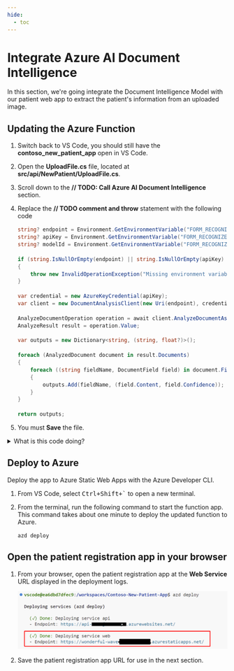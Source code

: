 ```yaml
---
hide:
  - toc
---
```


# Integrate Azure AI Document Intelligence

In this section, we're going integrate the Document Intelligence Model with our patient web app to extract the patient's information from an uploaded image.

## Updating the Azure Function

1. Switch back to VS Code, you should still have the **contoso_new_patient_app** open in VS Code.
1. Open the **UploadFile.cs** file, located at **src/api/NewPatient/UploadFile.cs**.
1. Scroll down to the **// TODO: Call Azure AI Document Intelligence** section.
1. Replace the **// TODO comment and throw** statement with the following code

    ```csharp
    string? endpoint = Environment.GetEnvironmentVariable("FORM_RECOGNIZER_ENDPOINT");
    string? apiKey = Environment.GetEnvironmentVariable("FORM_RECOGNIZER_API_KEY");
    string? modelId = Environment.GetEnvironmentVariable("FORM_RECOGNIZER_MODEL_ID");

    if (string.IsNullOrEmpty(endpoint) || string.IsNullOrEmpty(apiKey) || string.IsNullOrEmpty(modelId))
    {
        throw new InvalidOperationException("Missing environment variables");
    }

    var credential = new AzureKeyCredential(apiKey);
    var client = new DocumentAnalysisClient(new Uri(endpoint), credential);

    AnalyzeDocumentOperation operation = await client.AnalyzeDocumentAsync(WaitUntil.Completed, modelId, file.OpenReadStream());
    AnalyzeResult result = operation.Value;

    var outputs = new Dictionary<string, (string, float?)>();

    foreach (AnalyzedDocument document in result.Documents)
    {
        foreach ((string fieldName, DocumentField field) in document.Fields)
        {
            outputs.Add(fieldName, (field.Content, field.Confidence));
        }
    }

    return outputs;
    ```

1. You must **Save** the file.

<details>
<summary>What is this code doing?</summary>

Let's take some time to understand what this code is doing by breaking it down piece by piece.

```csharp
string? endpoint = Environment.GetEnvironmentVariable("FORM_RECOGNIZER_ENDPOINT");
string? apiKey = Environment.GetEnvironmentVariable("FORM_RECOGNIZER_API_KEY");
string? modelId = Environment.GetEnvironmentVariable("FORM_RECOGNIZER_MODEL_ID");

if (string.IsNullOrEmpty(endpoint) || string.IsNullOrEmpty(apiKey) || string.IsNullOrEmpty(modelId))
{
    throw new InvalidOperationException("Missing environment variables");
}
```

This first piece of code is retrieving the environment variables that contain the keys and other secret information for Azure AI Document Intelligence, avoiding us from hard-coding them into the code. We've also got some `null` checking, to ensure that we have set the values.

```csharp
var credential = new AzureKeyCredential(apiKey);
var client = new DocumentAnalysisClient(new Uri(endpoint), credential);
```

Here, we're creating the connection to Document Intelligence using the endpoint and API key.

```csharp
AnalyzeDocumentOperation operation = await client.AnalyzeDocumentAsync(WaitUntil.Completed, modelId, file.OpenReadStream());
AnalyzeResult result = operation.Value;

var outputs = new Dictionary<string, (string, float?)>();

foreach (AnalyzedDocument document in result.Documents)
{
    foreach ((string fieldName, DocumentField field) in document.Fields)
    {
        outputs.Add(fieldName, (field.Content, field.Confidence));
    }
}

return outputs;
```

Lastly, we'll call Azure AI Document Intelligence, telling it which image we want to analyze and what trained model to use for that. When the result comes back, we'll loop through the fields that were found and return them as a dictionary, which will later be stored in Cosmos DB.

</details>

## Deploy to Azure

Deploy the app to Azure Static Web Apps with the Azure Developer CLI.

1. From VS Code, select <kbd>Ctrl+Shift+`</kbd> to open a new terminal.
1. From the terminal, run the following command to start the function app. This command takes about one minute to deploy the updated function to Azure.

   ```
   azd deploy
   ```

## Open the patient registration app in your browser

1. From your browser, open the patient registration app at the **Web Service** URL displayed in the deployment logs.

   ![](./img/select-web-service-url.png)

2. Save the patient registration app URL for use in the next section.
